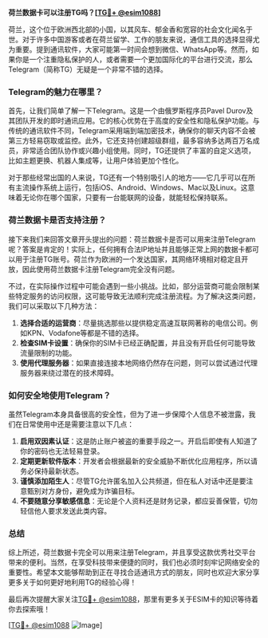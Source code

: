 **荷兰数据卡可以注册TG吗？[[TG💪+ @esim1088](https://t.me/s/esim1088)]**

荷兰，这个位于欧洲西北部的小国，以其风车、郁金香和宽容的社会文化闻名于世。对于许多中国游客或者在荷兰留学、工作的朋友来说，通信工具的选择显得尤为重要。提到通讯软件，大家可能第一时间会想到微信、WhatsApp等。然而，如果你是一个注重隐私保护的人，或者需要一个更加国际化的平台进行交流，那么Telegram（简称TG）无疑是一个非常不错的选择。

### Telegram的魅力在哪里？

首先，让我们简单了解一下Telegram。这是一个由俄罗斯程序员Pavel Durov及其团队开发的即时通讯应用。它的核心优势在于高度的安全性和隐私保护功能。与传统的通讯软件不同，Telegram采用端到端加密技术，确保你的聊天内容不会被第三方轻易窃取或监控。此外，它还支持创建超级群组，最多容纳多达两百万名成员，非常适合团队协作或兴趣小组使用。同时，TG还提供了丰富的自定义选项，比如主题更换、机器人集成等，让用户体验更加个性化。

对于那些经常出国的人来说，TG还有一个特别吸引人的地方——它几乎可以在所有主流操作系统上运行，包括iOS、Android、Windows、Mac以及Linux。这意味着无论你在哪个国家，只要有一台能联网的设备，就能轻松保持联系。

### 荷兰数据卡是否支持注册？

接下来我们来回答文章开头提出的问题：荷兰数据卡是否可以用来注册Telegram呢？答案是肯定的！实际上，任何拥有合法IP地址并且能够正常上网的数据卡都可以用于注册TG账号。荷兰作为欧洲的一个发达国家，其网络环境相对稳定且开放，因此使用荷兰数据卡注册Telegram完全没有问题。

不过，在实际操作过程中可能会遇到一些小挑战。比如，部分运营商可能会限制某些特定服务的访问权限，这可能导致无法顺利完成注册流程。为了解决这类问题，我们可以采取以下几种方法：

1. **选择合适的运营商**：尽量挑选那些以提供稳定高速互联网著称的电信公司。例如KPN、Vodafone等都是不错的选择。
2. **检查SIM卡设置**：确保你的SIM卡已经正确配置，并且没有开启任何可能导致流量限制的功能。
3. **使用代理服务器**：如果直接连接本地网络仍然存在问题，则可以尝试通过代理服务器来绕过潜在的技术障碍。

### 如何安全地使用Telegram？

虽然Telegram本身具备很高的安全性，但为了进一步保障个人信息不被泄露，我们在日常使用中还是需要注意以下几点：

1. **启用双因素认证**：这是防止账户被盗的重要手段之一。开启后即使有人知道了你的密码也无法轻易登录。
2. **定期更新软件版本**：开发者会根据最新的安全威胁不断优化应用程序，所以请务必保持最新状态。
3. **谨慎添加陌生人**：尽管TG允许匿名加入公共频道，但在私人对话中还是要注意甄别对方身份，避免成为诈骗目标。
4. **不要随意分享敏感信息**：无论是个人资料还是财务记录，都应妥善保管，切勿轻信他人要求发送此类内容。

### 总结

综上所述，荷兰数据卡完全可以用来注册Telegram，并且享受这款优秀社交平台带来的便利。当然，在享受科技带来便捷的同时，我们也必须时刻牢记网络安全的重要性。希望本文能够帮助到正在寻找合适通讯方式的朋友，同时也欢迎大家分享更多关于如何更好地利用TG的经验心得！

最后再次提醒大家关注[TG💪+ @esim1088](https://t.me/s/esim1088)，那里有更多关于ESIM卡的知识等待着你去探索哦！

[[TG💪+ @esim1088](https://t.me/s/esim1088) ![Image](https://i.postimg.cc/4NQfJmqS/Snipaste-2025-05-13-00-14-12.png)]